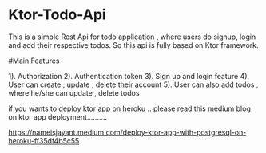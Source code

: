 # Ktor-Todo-Api

This is a simple Rest Api for todo application , where users do signup, login and add their respective todos. So this api is fully based on Ktor framework.

#Main Features

<div>
1). Authorization
2). Authentication token
3). Sign up and login feature
4). User can create , update , delete their account
5). User can also add todos , where he/she can update , delete todos
  </div>

if you wants to deploy ktor app on heroku .. please read this medium blog on ktor app deployment.......... 

https://nameisjayant.medium.com/deploy-ktor-app-with-postgresql-on-heroku-ff35df4b5c55
